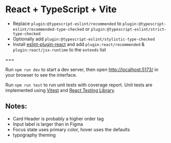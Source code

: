 # React + TypeScript + Vite

- Replace `plugin:@typescript-eslint/recommended` to `plugin:@typescript-eslint/recommended-type-checked` or `plugin:@typescript-eslint/strict-type-checked`
- Optionally add `plugin:@typescript-eslint/stylistic-type-checked`
- Install [eslint-plugin-react](https://github.com/jsx-eslint/eslint-plugin-react) and add `plugin:react/recommended` & `plugin:react/jsx-runtime` to the `extends` list

===

Run `npm run dev` to start a dev server, then open [http://localhost:5173/] in your browser to see the interface.

Run `npm run test` to run unit tests with coverage report.
Unit tests are implemented using [Vitest] and [React Testing Library].

## Notes:
- Card Header is probably a higher order <h> tag
- Input label is larger than in Figma
- Focus state uses primary color, hover uses the defaults
- typography theming


[Vitest]: https://vitest.dev/
[React Testing Library]: https://testing-library.com/
[http://localhost:5173/]: http://localhost:5173/
